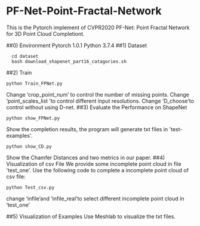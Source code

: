 # PF-Net-Point-Fractal-Network
This is the Pytorch implement of CVPR2020 PF-Net: Point Fractal Network for 3D Point Cloud Completiont. 

##0) Environment
Pytorch 1.0.1
Python 3.7.4
##1) Dataset
```
  cd dataset
  bash download_shapenet_part16_catagories.sh
```
##2) Train
```
python Train_FPNet.py 
```
Change ‘crop_point_num’ to control the number of missing points.
Change ‘point_scales_list ’to control different input resolutions.
Change ‘D_choose’to control without using D-net.
##3) Evaluate the Performance on ShapeNet
```
python show_FPNet.py
```
Show the completion results, the program will generate txt files in 'test-examples'.
```
python show_CD.py
```
Show the Chamfer Distances and two metrics in our paper.
##4) Visualization of csv File
We provide some incomplete point cloud in file 'test_one'. Use the following code to complete a incomplete point cloud of csv file:
```
python Test_csv.py
```
change ‘infile’and  ‘infile_real’to select different incomplete point cloud in ‘test_one’

##5) Visualization of Examples
Use Meshlab to visualize  the txt files.
